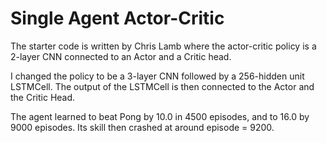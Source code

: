 # Single Agent Actor-Critic 

The starter code is written by Chris Lamb where the actor-critic policy is a 2-layer CNN connected to an Actor and a Critic head.

I changed the policy to be a 3-layer CNN followed by a 256-hidden unit LSTMCell. The output of the LSTMCell is then connected to the Actor and the Critic Head.

The agent learned to beat Pong by 10.0 in 4500 episodes, and to 16.0 by 9000 episodes. Its skill then crashed at around episode = 9200.
